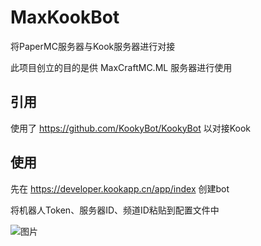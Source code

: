 # MaxKookBot
将PaperMC服务器与Kook服务器进行对接

此项目创立的目的是供 MaxCraftMC.ML 服务器进行使用

## 引用
使用了 https://github.com/KookyBot/KookyBot 以对接Kook

## 使用
先在 https://developer.kookapp.cn/app/index 创建bot

将机器人Token、服务器ID、频道ID粘贴到配置文件中

![图片](https://user-images.githubusercontent.com/68799904/236817177-8fbf0fdf-4e92-465b-aed1-31dfb8ccac10.png)
